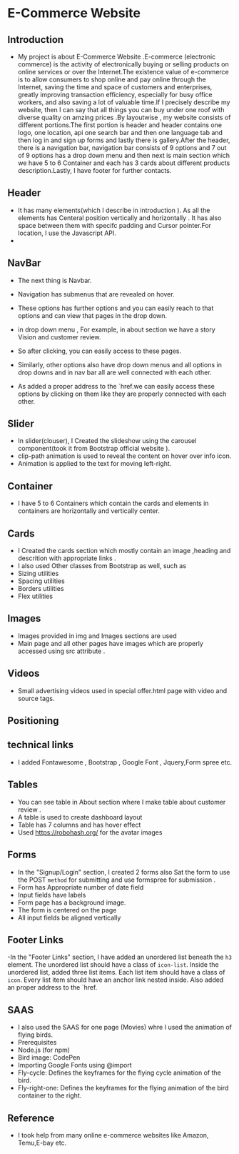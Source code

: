 # E-Commerce Website

## Introduction

- My project is about E-Commerce Website .E-commerce (electronic commerce) is the activity of electronically buying or selling products on online services or over the Internet.The existence value of e-commerce is to allow consumers to shop online and pay online through the Internet, saving the time and space of customers and enterprises, greatly improving transaction efficiency, especially for busy office workers, and also saving a lot of valuable time.If I precisely describe my website, then I can say that all things you can buy under one roof with diverse quality on amzing prices .By layoutwise , my website consists of different portions.The first portion is header and header contains one logo, one location, api one search bar and then one language tab and then log in and sign up forms and lastly there is gallery.After the header, there is a navigation bar, navigation bar consists of 9 options and 7 out of 9 options has a drop down menu and then next is  main section which  we have 5 to 6 Container and each has 3 cards about different products description.Lastly, I have footer for further contacts.



## Header

- It has many elements(which I describe in introduction ). As all the elements has Centeral position vertically and horizontally . It has also space between them with specifc padding and Cursor pointer.For location, I use the Javascript API.
-

## NavBar

- The next thing is Navbar.

- Navigation has submenus that are revealed on hover.
- These options has further options and you can easily reach to that options and can view that pages in the drop down.
- in drop down menu , For example, in about section we have a story Vision and customer review.
- So after clicking, you can easily access to these pages.
- Similarly, other options also have drop down menus and all options in drop downs and in nav bar all are well connected with each other.
- As added a proper address to the `href.we can easily access these options by clicking on them like they are properly connected with each other.

## Slider

- In slider(clouser), I Created the slideshow using the carousel component(took it from Bootstrap official website ).
- clip-path animation is used to reveal the content on hover over info icon.
- Animation is applied to the text for moving left-right.

## Container

- I have 5 to 6 Containers which contain the cards and elements in containers are horizontally and vertically center.

## Cards

- I Created the cards section which mostly contain an image ,heading and descrition with appropriate links .
- I also used Other classes from Bootstrap as well, such as
- Sizing utilities
- Spacing utilities
- Borders utilities
- Flex utilities

## Images

- Images provided in img and Images sections are used
- Main page and all other pages have images which are properly accessed using src attribute .

## Videos

- Small advertising videos used in special offer.html page with video and source tags.

## Positioning

## technical links

- I added Fontawesome , Bootstrap , Google Font , Jquery,Form spree etc.

## Tables

- You can see table in About section where I make table about customer review .
- A table is used to create dashboard layout
- Table has 7 columns and has hover effect
- Used https://robohash.org/ for the avatar images

## Forms

- In the "Signup/Login" section, I created 2 forms also Sat the form to use the POST `method` for submitting and use formspree for submission .
- Form has Appropriate number of date field
- Input fields have labels
- Form page has a background image.
- The form is centered on the page
- All input fields be aligned vertically

## Footer Links

-In the "Footer Links" section, I have added an unordered list beneath the `h3` element. The unordered list should have a class of `icon-list`. Inside the unordered list, added three list items. Each list item should have a class of `icon`. Every list item should have an anchor link nested inside. Also added an proper address to the `href.

## SAAS

- I also used the SAAS for one page (Movies) whre I used the animation of flying birds.
- Prerequisites
- Node.js (for npm)
- Bird image: CodePen
- Importing Google Fonts using @import
- Fly-cycle: Defines the keyframes for the flying cycle animation of the bird.
- Fly-right-one: Defines the keyframes for the flying animation of the bird container to the right.

## Reference

- I took help from many online e-commerce websites like Amazon, Temu,E-bay etc.
